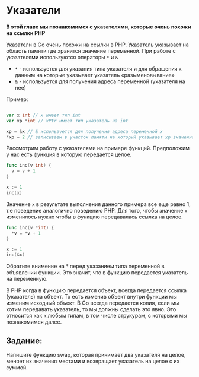 # Указатели

**В этой главе мы познакомимся с указателями, которые очень похожи на
ссылки PHP**

Указатели в Go очень похожи на ссылки в PHP. Указатель указывает на
область памяти где хранится значение переменной. При работе с указателями
используются операторы `*` и `&`

- `*` - используется для указания типа указателя и для обращения к данным на
которые указывает указатель «разыменовывание»
- `&` - используется для получения адреса переменной (указателя на нее)

Пример:

```go

var x int // x имеет тип int
var xp *int // xPtr имеет тип указатель на int

xp = &x // & используется для получения адреса переменной x
*xp = 2 // записываем в участок памяти на который указывает xp значение 2 (разыменовывание)
```

Рассмотрим работу с указателями на примере функций. Предположим у нас есть функция
в которую передается целое.

```go
func inc(v int) {
  v = v + 1
}

x := 1
inc(x)
```

Значение `x` в результате выполнения данного примера все еще равно 1, т.е поведение
аналогично поведению PHP. Для того, чтобы значение `x` изменилось нужно чтобы
в функцию передавалась ссылка на целое.

```go
func inc(v *int) {
  *v = *v + 1
}

x := 1
inc(&x)
```

Обратите внимение на * перед указанием типа переменной в объявлении функции.
Это значит, что в функцию передается указатель на переменную.

В PHP когда в функцию передается объект, всегда передается ссылка (указатель) на объект. То есть изменив объект внутри функции мы изменим исходный объект. В Go всегда передается копия, если мы хотим передавать указатель, то мы должны сделать это явно. Это относится как к любым типам, в том числе струкурам, с которыми мы познакомимся далее.

## Задание:

Напишите функцию swap, которая принимает два указателя на целое, меняет их значения местами
и возвращает указатель на целое с их суммой.
